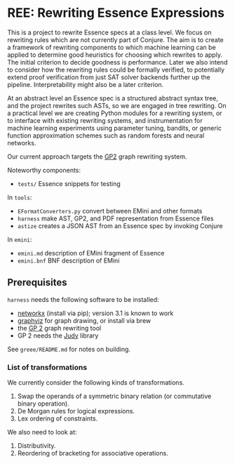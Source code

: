 # REE: Rewriting Essence Expressions

This is a project to rewrite Essence specs at a class level.
We focus on rewriting rules which are not currently part of Conjure.
The aim is to create a framework of rewriting components to which machine learning can be applied to determine good heuristics for choosing which rewrites to apply.
The initial criterion to decide goodness is performance.
Later we also intend to consider how the rewriting rules could be formally verified, to potentially extend proof verification from just SAT solver backends further up the pipeline.
Interpretability might also be a later criterion.

At an abstract level an Essence spec is a structured abstract syntax tree, and the project rewrites such ASTs, so we are engaged in tree rewriting.
On a practical level we are creating Python modules for a rewriting system, or to interface with existing rewriting systems, and instrumentation for machine learning experiments using parameter tuning, bandits, or generic function approximation schemes such as random forests and neural networks.

Our current approach targets the [GP2](https://github.com/UoYCS-plasma/GP2) graph rewriting system.

Noteworthy components:

- ``tests/`` Essence snippets for testing

In ``tools``:
- ``EFormatConverters.py`` convert between EMini and other formats
- ``harness`` make AST, GP2, and PDF representation from Essence files
- ``astize`` creates a JSON AST from an Essence spec by invoking Conjure

In ``emini``:
- ``emini.md`` description of EMini fragment of Essence
- ``emini.bnf`` BNF description of EMini

## Prerequisites

`harness` needs the following software to be installed:
- [networkx](https://networkx.org/) (install via pip); version 3.1 is known to work
- [graphviz](https://gitlab.com/graphviz/graphviz.git) for graph drawing, or install via brew
- the [GP 2](https://github.com/UoYCS-plasma/GP2) graph rewriting tool
- GP 2 needs the [Judy](https://sourceforge.net/projects/judy/) library

See `greee/README.md` for notes on building.


### List of transformations

We currently consider the following kinds of transformations.
1. Swap the operands of a symmetric binary relation (or commutative binary operation).
1. De Morgan rules for logical expressions.
1. Lex ordering of constraints.

We also need to look at:
1. Distributivity.
1. Reordering of bracketing for associative operations.

